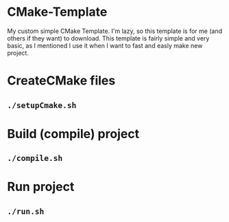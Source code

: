 # CMake-Template
My custom simple CMake Template. I'm lazy, so this template is for me (and others if they want) to download.
This template is fairly simple and very basic, as I mentioned I use it when I want to fast and easly make new project.

# CreateCMake files
## `./setupCmake.sh`

# Build (compile) project
## `./compile.sh`

# Run project
## `./run.sh`
